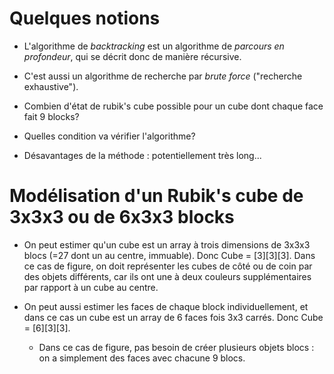 # Quelques notions

* L'algorithme de *backtracking* est un algorithme de *parcours en profondeur*, qui se décrit donc de manière récursive.

* C'est aussi un algorithme de recherche par *brute force* ("recherche exhaustive").

* Combien d'état de rubik's cube possible pour un cube dont chaque face fait 9 blocks?

* Quelles condition va vérifier l'algorithme?

* Désavantages de la méthode : potentiellement très long...

# Modélisation d'un Rubik's cube de 3x3x3 ou de 6x3x3 blocks

* On peut estimer qu'un cube est un array à trois dimensions de 3x3x3 blocs (=27 dont un au centre, immuable). Donc Cube = [3][3][3]. Dans ce cas de figure, on doit représenter les cubes de côté ou de coin par des objets différents, car ils ont une à deux couleurs supplémentaires par rapport à un cube au centre.

* On peut aussi estimer les faces de chaque block individuellement, et dans ce cas un cube est un array de 6 faces fois 3x3 carrés. Donc Cube = [6][3][3].
  * Dans ce cas de figure, pas besoin de créer plusieurs objets blocs : on a simplement des faces avec chacune 9 blocs.
